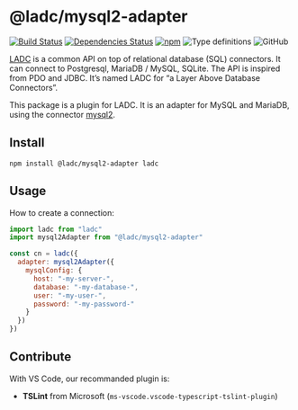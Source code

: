 # @ladc/mysql2-adapter

[![Build Status](https://travis-ci.com/paleo/mysql2-adapter.svg?branch=master)](https://travis-ci.com/paleo/mysql2-adapter)
[![Dependencies Status](https://david-dm.org/paleo/mysql2-adapter/status.svg)](https://david-dm.org/paleo/mysql2-adapter)
[![npm](https://img.shields.io/npm/dm/@ladc/mysql2-adapter)](https://www.npmjs.com/package/@ladc/mysql2-adapter)
![Type definitions](https://img.shields.io/npm/types/@ladc/mysql2-adapter)
![GitHub](https://img.shields.io/github/license/paleo/mysql2-adapter)

[LADC](https://github.com/paleo/ladc) is a common API on top of relational database (SQL) connectors. It can connect to Postgresql, MariaDB / MySQL, SQLite. The API is inspired from PDO and JDBC. It’s named LADC for “a Layer Above Database Connectors”.

This package is a plugin for LADC. It is an adapter for MySQL and MariaDB, using the connector [mysql2](https://github.com/sidorares/node-mysql2).

## Install

```
npm install @ladc/mysql2-adapter ladc
```

## Usage

How to create a connection:

```js
import ladc from "ladc"
import mysql2Adapter from "@ladc/mysql2-adapter"

const cn = ladc({
  adapter: mysql2Adapter({
    mysqlConfig: {
      host: "-my-server-",
      database: "-my-database-",
      user: "-my-user-",
      password: "-my-password-"
    }
  })
})
```

## Contribute

With VS Code, our recommanded plugin is:

* **TSLint** from Microsoft (`ms-vscode.vscode-typescript-tslint-plugin`)
